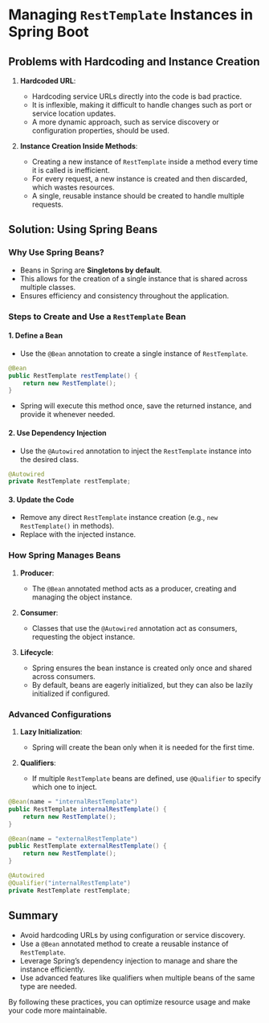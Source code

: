 # Managing `RestTemplate` Instances in Spring Boot

## Problems with Hardcoding and Instance Creation

1. **Hardcoded URL**:
   - Hardcoding service URLs directly into the code is bad practice.
   - It is inflexible, making it difficult to handle changes such as port or service location updates.
   - A more dynamic approach, such as service discovery or configuration properties, should be used.

2. **Instance Creation Inside Methods**:
   - Creating a new instance of `RestTemplate` inside a method every time it is called is inefficient.
   - For every request, a new instance is created and then discarded, which wastes resources.
   - A single, reusable instance should be created to handle multiple requests.

## Solution: Using Spring Beans

### Why Use Spring Beans?
- Beans in Spring are **Singletons by default**.
- This allows for the creation of a single instance that is shared across multiple classes.
- Ensures efficiency and consistency throughout the application.

### Steps to Create and Use a `RestTemplate` Bean

#### 1. Define a Bean
- Use the `@Bean` annotation to create a single instance of `RestTemplate`.

```java
@Bean
public RestTemplate restTemplate() {
    return new RestTemplate();
}
```

- Spring will execute this method once, save the returned instance, and provide it whenever needed.

#### 2. Use Dependency Injection
- Use the `@Autowired` annotation to inject the `RestTemplate` instance into the desired class.

```java
@Autowired
private RestTemplate restTemplate;
```

#### 3. Update the Code
- Remove any direct `RestTemplate` instance creation (e.g., `new RestTemplate()` in methods).
- Replace with the injected instance.

### How Spring Manages Beans
1. **Producer**:
   - The `@Bean` annotated method acts as a producer, creating and managing the object instance.

2. **Consumer**:
   - Classes that use the `@Autowired` annotation act as consumers, requesting the object instance.

3. **Lifecycle**:
   - Spring ensures the bean instance is created only once and shared across consumers.
   - By default, beans are eagerly initialized, but they can also be lazily initialized if configured.

### Advanced Configurations
1. **Lazy Initialization**:
   - Spring will create the bean only when it is needed for the first time.

2. **Qualifiers**:
   - If multiple `RestTemplate` beans are defined, use `@Qualifier` to specify which one to inject.

```java
@Bean(name = "internalRestTemplate")
public RestTemplate internalRestTemplate() {
    return new RestTemplate();
}

@Bean(name = "externalRestTemplate")
public RestTemplate externalRestTemplate() {
    return new RestTemplate();
}

@Autowired
@Qualifier("internalRestTemplate")
private RestTemplate restTemplate;
```

## Summary
- Avoid hardcoding URLs by using configuration or service discovery.
- Use a `@Bean` annotated method to create a reusable instance of `RestTemplate`.
- Leverage Spring’s dependency injection to manage and share the instance efficiently.
- Use advanced features like qualifiers when multiple beans of the same type are needed.

By following these practices, you can optimize resource usage and make your code more maintainable.

